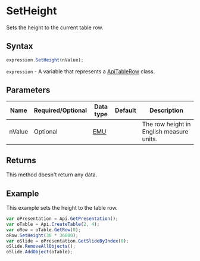 # SetHeight

Sets the height to the current table row.

## Syntax

```javascript
expression.SetHeight(nValue);
```

`expression` - A variable that represents a [ApiTableRow](../ApiTableRow.md) class.

## Parameters

| **Name** | **Required/Optional** | **Data type** | **Default** | **Description** |
| ------------- | ------------- | ------------- | ------------- | ------------- |
| nValue | Optional | [EMU](../../Enumeration/EMU.md) |  | The row height in English measure units. |

## Returns

This method doesn't return any data.

## Example

This example sets the height to the table row.

```javascript editor-pptx
var oPresentation = Api.GetPresentation();
var oTable = Api.CreateTable(2, 4);
var oRow = oTable.GetRow(0);
oRow.SetHeight(30 * 36000);
var oSlide = oPresentation.GetSlideByIndex(0);
oSlide.RemoveAllObjects();
oSlide.AddObject(oTable);
```
